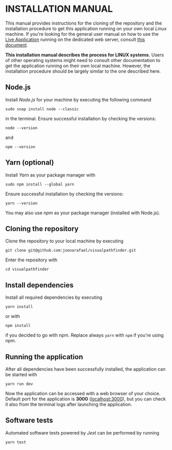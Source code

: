 # INSTALLATION MANUAL

This manual provides instructions for the cloning of the repository and the installation procedure to get this application running on your own local _Linux_ machine. If you're looking for the general user manual on how to use the [Live Application](https://visualpathfinder.vercel.app/ "https://visualpathfinder.vercel.app/") running on the dedicated web server, consult [this document](https://github.com/joonarafael/visualpathfinder/tree/main/documentation/user_manual.md "User Manual").

**This installation manual describes the process for LINUX systems.** Users of other operating systems might need to consult other documentation to get the application running on their own local machine. However, the installation procedure should be largely similar to the one described here.

## Node.js

Install _Node.js_ for your machine by executing the following command

```
sudo snap install node --classic
```

in the terminal. Ensure successful installation by checking the versions:

```
node --version
```

and

```
npm --version
```

## Yarn (optional)

Install _Yarn_ as your package manager with

```
sudo npm install --global yarn
```

Ensure successful installation by checking the versions:

```
yarn --version
```

You may also use _npm_ as your package manager (installed with Node.js).

## Cloning the repository

Clone the repository to your local machine by executing

```
git clone git@github.com:joonarafael/visualpathfinder.git
```

Enter the repository with

```
cd visualpathfinder
```

## Install dependencies

Install all required dependencies by executing

```
yarn install
```

or with

```
npm install
```

if you decided to go with npm. Replace always `yarn` with `npm` if you're using npm.

## Running the application

After all dependencies have been successfully installed, the application can be started with

```
yarn run dev
```

Now the application can be accessed with a web browser of your choice. Default port for the application is **3000** ([localhost:3000](localhost:3000 "Port 3000 on your localhost")), but you can check it also from the terminal logs after launching the application.

## Software tests

Automated software tests powered by _Jest_ can be performed by running

```
yarn test
```
